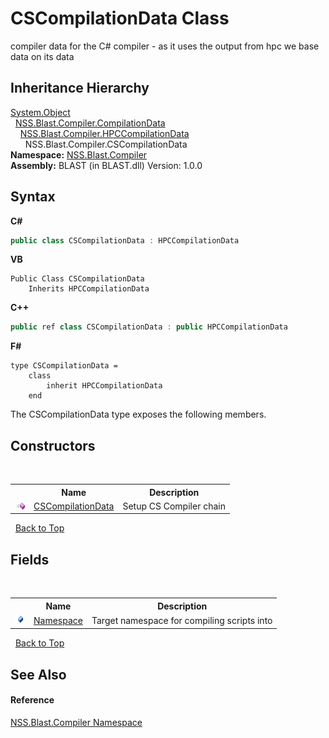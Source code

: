# CSCompilationData Class
 

compiler data for the C# compiler - as it uses the output from hpc we base data on its data


## Inheritance Hierarchy
<a href="https://docs.microsoft.com/dotnet/api/system.object" target="_blank" rel="noopener noreferrer">System.Object</a><br />&nbsp;&nbsp;<a href="52667f7e-8dc6-6543-e265-fdc90d6834fa.md">NSS.Blast.Compiler.CompilationData</a><br />&nbsp;&nbsp;&nbsp;&nbsp;<a href="383f9bef-dc6b-ffde-7f1e-9c11fe9a9708.md">NSS.Blast.Compiler.HPCCompilationData</a><br />&nbsp;&nbsp;&nbsp;&nbsp;&nbsp;&nbsp;NSS.Blast.Compiler.CSCompilationData<br />
**Namespace:**&nbsp;<a href="26a25caa-f50b-92ad-f15c-dbb9db1493ae.md">NSS.Blast.Compiler</a><br />**Assembly:**&nbsp;BLAST (in BLAST.dll) Version: 1.0.0

## Syntax

**C#**<br />
``` C#
public class CSCompilationData : HPCCompilationData
```

**VB**<br />
``` VB
Public Class CSCompilationData
	Inherits HPCCompilationData
```

**C++**<br />
``` C++
public ref class CSCompilationData : public HPCCompilationData
```

**F#**<br />
``` F#
type CSCompilationData =  
    class
        inherit HPCCompilationData
    end
```

The CSCompilationData type exposes the following members.


## Constructors
&nbsp;<table><tr><th></th><th>Name</th><th>Description</th></tr><tr><td>![Public method](media/pubmethod.gif "Public method")</td><td><a href="85ba5974-cdd6-9e5e-c224-e333812a3b47.md">CSCompilationData</a></td><td>
Setup CS Compiler chain</td></tr></table>&nbsp;
<a href="#cscompilationdata-class">Back to Top</a>

## Fields
&nbsp;<table><tr><th></th><th>Name</th><th>Description</th></tr><tr><td>![Public field](media/pubfield.gif "Public field")</td><td><a href="62356d6d-776b-354c-198d-9300b0c094bf.md">Namespace</a></td><td>
Target namespace for compiling scripts into</td></tr></table>&nbsp;
<a href="#cscompilationdata-class">Back to Top</a>

## See Also


#### Reference
<a href="26a25caa-f50b-92ad-f15c-dbb9db1493ae.md">NSS.Blast.Compiler Namespace</a><br />